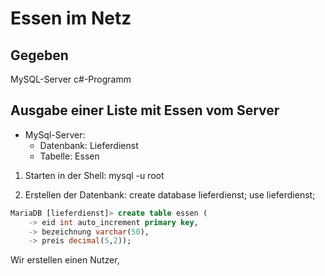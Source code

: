 # Essen im Netz

## Gegeben
MySQL-Server
c#-Programm

## Ausgabe einer Liste mit Essen vom Server

+ MySql-Server:
    + Datenbank:    Lieferdienst
    + Tabelle:      Essen 

1. Starten in der Shell: mysql -u root 

2. Erstellen der Datenbank: create database lieferdienst; use lieferdienst;

```SQL
MariaDB [lieferdienst]> create table essen (
    -> eid int auto_increment primary key,
    -> bezeichnung varchar(50),
    -> preis decimal(5,2));
```

Wir erstellen einen Nutzer, 